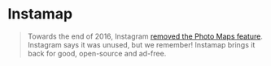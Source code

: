 # Instamap

> Towards the end of 2016, Instagram [removed the Photo Maps feature](http://petapixel.com/2016/09/06/instagram-killing-off-photo-maps-feature-forgot/). Instagram says it was unused, but we remember! Instamap brings it back for good, open-source and ad-free.
